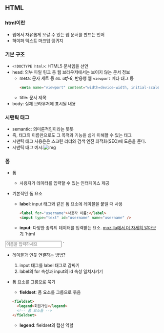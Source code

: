 ## HTML

### html이란

- 웹에서 자유롭게 오갈 수 있는 웹 문서를 만드는 언어
- 하이퍼 텍스트 마크업 랭귀지

### 기본 구조

- `<!DOCTYPE html>`: HTML5 문서임을 선언
- head: 외부 파일 링크 등 웹 브라우저에서는 보이지 않는 문서 정보
  - meta: 문자 세트 등 _ex. utf-8_, 반응형 웹 `viewport` 메타 태그 등
    ```html
    <meta name="viewport" content="width=device-width, initial-scale=1.0" />
    ```
  - title: 문서 제목
- body: 실제 브라우저에 표시될 내용

### 시맨틱 태그

- semantic: 의미론적인이라는 뜻뜻
- 즉, 태그의 이름만으로도 그 목적과 기능을 쉽게 이해할 수 있는 태그
- 시맨틱 태그 사용은은 스크린 리더와 검색 엔진 최적화(SEO)에 도움을 준다.
- 시맨틱 태그 예시:![img](https://yozm.wishket.com/media/news/2495/2.png)

### 폼

- 폼
  - 사용자가 데이터를 입력할 수 있는 인터페이스 제공
- 기본적인 폼 요소

  - **label**: input 태그와 같은 폼 요소에 레이블을 붙일 때 사용

    ```html
    <label for="username">사용자 이름:</label>
    <input type="text" id="username" name="username" />
    ```

  - **input**: 다양한 종류의 데이터를 입력받는 요소. [mozilla에서 더 자세히 알아보기](https://developer.mozilla.org/en-US/docs/Web/HTML/Element/input)
    `html
<input type="text" id="name" name="name" placeholder="이름을 입력하세요" />
`

- 레이블과 인풋 연결하는 방법?
  1. input 태그를 label 태그로 감싸기
  2. label의 for 속성과 input의 id 속성 일치시키기
- 폼 요소를 그룹으로 묶기

  - **fieldset**: 폼 요소를 그룹으로 묶음

  ```html
  <fieldset>
    <legend>회원가입</legend>
    <!-- 폼 요소들 -->
  </fieldset>
  ```

  - **legend**: fieldset의 캡션 역할
